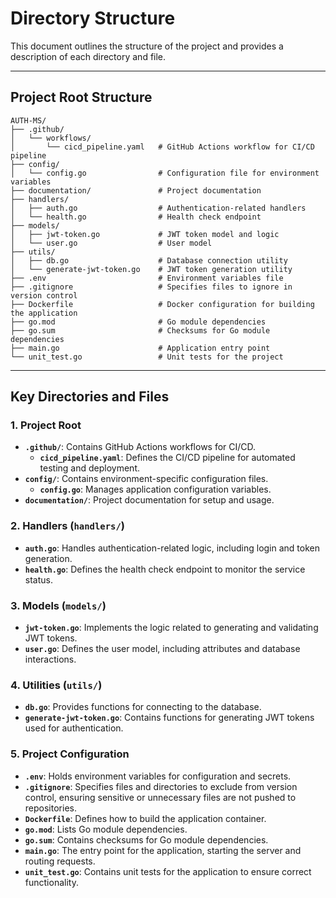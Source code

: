 # Directory Structure

This document outlines the structure of the project and provides a description of each directory and file.

---

## Project Root Structure

```
AUTH-MS/
├── .github/
│   └── workflows/
│       └── cicd_pipeline.yaml   # GitHub Actions workflow for CI/CD pipeline
├── config/
│   └── config.go                # Configuration file for environment variables
├── documentation/               # Project documentation
├── handlers/
│   ├── auth.go                  # Authentication-related handlers
│   └── health.go                # Health check endpoint
├── models/
│   ├── jwt-token.go             # JWT token model and logic
│   └── user.go                  # User model
├── utils/
│   ├── db.go                    # Database connection utility
│   └── generate-jwt-token.go    # JWT token generation utility
├── .env                         # Environment variables file
├── .gitignore                   # Specifies files to ignore in version control
├── Dockerfile                   # Docker configuration for building the application
├── go.mod                       # Go module dependencies
├── go.sum                       # Checksums for Go module dependencies
├── main.go                      # Application entry point
└── unit_test.go                 # Unit tests for the project                    
```

---

## Key Directories and Files

### 1. **Project Root**
- **`.github/`**: Contains GitHub Actions workflows for CI/CD.
  - **`cicd_pipeline.yaml`**: Defines the CI/CD pipeline for automated testing and deployment.
- **`config/`**: Contains environment-specific configuration files.
  - **`config.go`**: Manages application configuration variables.
- **`documentation/`**: Project documentation for setup and usage.

### 2. **Handlers (`handlers/`)**
- **`auth.go`**: Handles authentication-related logic, including login and token generation.
- **`health.go`**: Defines the health check endpoint to monitor the service status.

### 3. **Models (`models/`)**
- **`jwt-token.go`**: Implements the logic related to generating and validating JWT tokens.
- **`user.go`**: Defines the user model, including attributes and database interactions.

### 4. **Utilities (`utils/`)**
- **`db.go`**: Provides functions for connecting to the database.
- **`generate-jwt-token.go`**: Contains functions for generating JWT tokens used for authentication.

### 5. **Project Configuration**
- **`.env`**: Holds environment variables for configuration and secrets.
- **`.gitignore`**: Specifies files and directories to exclude from version control, ensuring sensitive or unnecessary files are not pushed to repositories.
- **`Dockerfile`**: Defines how to build the application container.
- **`go.mod`**: Lists Go module dependencies.
- **`go.sum`**: Contains checksums for Go module dependencies.
- **`main.go`**: The entry point for the application, starting the server and routing requests.
- **`unit_test.go`**: Contains unit tests for the application to ensure correct functionality.
